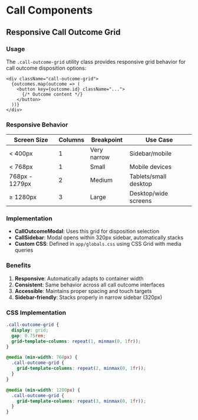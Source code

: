 # Call Components

## Responsive Call Outcome Grid

### Usage

The `.call-outcome-grid` utility class provides responsive grid behavior for call outcome disposition options:

```tsx
<div className="call-outcome-grid">
  {outcomes.map(outcome => (
    <button key={outcome.id} className="...">
      {/* Outcome content */}
    </button>
  ))}
</div>
```

### Responsive Behavior

| Screen Size | Columns | Breakpoint | Use Case |
|-------------|---------|------------|----------|
| < 400px     | 1       | Very narrow | Sidebar/mobile |
| < 768px     | 1       | Small       | Mobile devices |
| 768px - 1279px | 2    | Medium      | Tablets/small desktop |
| ≥ 1280px    | 3       | Large       | Desktop/wide screens |

### Implementation

- **CallOutcomeModal**: Uses this grid for disposition selection
- **CallSidebar**: Modal opens within 320px sidebar, automatically stacks
- **Custom CSS**: Defined in `app/globals.css` using CSS Grid with media queries

### Benefits

1. **Responsive**: Automatically adapts to container width
2. **Consistent**: Same behavior across all call outcome interfaces  
3. **Accessible**: Maintains proper spacing and touch targets
4. **Sidebar-friendly**: Stacks properly in narrow sidebar (320px)

### CSS Implementation

```css
.call-outcome-grid {
  display: grid;
  gap: 0.75rem;
  grid-template-columns: repeat(1, minmax(0, 1fr));
}

@media (min-width: 768px) {
  .call-outcome-grid {
    grid-template-columns: repeat(2, minmax(0, 1fr));
  }
}

@media (min-width: 1280px) {
  .call-outcome-grid {
    grid-template-columns: repeat(3, minmax(0, 1fr));
  }
}
``` 